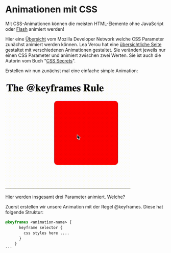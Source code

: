 # Animationen mit CSS

Mit CSS-Animationen können die meisten HTML-Elemente ohne JavaScript oder [Flash](https://www.youtube.com/watch?v=oHg5SJYRHA0) animiert werden!

Hier eine [Übersicht](https://developer.mozilla.org/en-US/docs/Web/CSS/CSS_animated_properties) vom Mozilla Developer Network welche CSS Parameter zunächst animiert werden können. Lea Verou hat eine [übersichtliche Seite](http://leaverou.github.io/animatable/) gestaltet mit verschiedenen Animationen gestaltet. Sie verändert jeweils nur einen CSS Parameter und animiert zwischen zwei Werten. Sie ist auch die Autorin vom Buch "[CSS Secrets](https://www.amazon.com/CSS-Secrets-Lea-Verou/dp/1449372635?tag=leaverou-20)".

Erstellen wir nun zunächst mal eine einfache simple Animation:

![Keyframes](img/keyframes.gif)

Hier werden insgesamt drei Parameter animiert. Welche?

Zuerst erstellen wir unsere Animation mit der Regel @keyframes. Diese hat folgende Struktur:

````css
@keyframes <animation-name> {
      keyframe selector {
        css styles here ....
      }
    }
```



